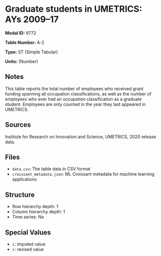 # Graduate students in UMETRICS: AYs 2009–17

**Modal ID:** 9772

**Table Number:** A-2

**Type:** ST (Simple Tabular)

**Units:** (Number)

## Notes

This table reports the total number of employees who received grant funding spanning all occupation classifications, as well as the number of employees who ever had an occupation classification as a graduate student. Employees are only counted in the year they last appeared in UMETRICS.

## Sources

Institute for Research on Innovation and Science, UMETRICS, 2020 release data.

## Files

- `data.csv`: The table data in CSV format
- `croissant_metadata.json`: ML Croissant metadata for machine learning applications

## Structure

- Row hierarchy depth: 1
- Column hierarchy depth: 1
- Time series: No

## Special Values

- `i`: imputed value
- `r`: revised value
